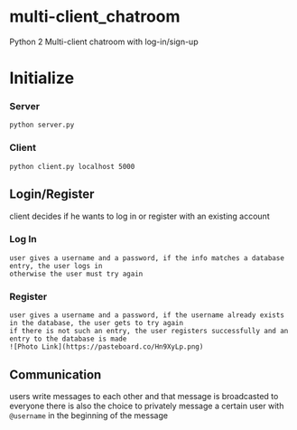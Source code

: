 # multi-client_chatroom
Python 2 Multi-client chatroom with log-in/sign-up

# Initialize
### Server
  `python server.py`
  
### Client
  `python client.py localhost 5000`
  
## Login/Register
  client decides if he wants to log in or register with an existing account
  ### Log In
    user gives a username and a password, if the info matches a database entry, the user logs in
    otherwise the user must try again
    
  ### Register
    user gives a username and a password, if the username already exists in the database, the user gets to try again
    if there is not such an entry, the user registers successfully and an entry to the database is made
    ![Photo Link](https://pasteboard.co/Hn9XyLp.png)
    
## Communication
  users write messages to each other and that message is broadcasted to everyone
  there is also the choice to privately message a certain user with `@username` in the beginning of the message
